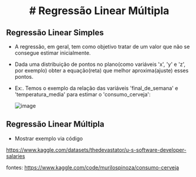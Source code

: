 <h1 style="text-align: center;"> # Regressão Linear Múltipla</h1>

## Regressão Linear Simples

 * A regressão, em geral, tem como objetivo tratar de um valor que não se consegue estimar inicialmente.
 * Dada uma distribuição de pontos no plano(como variáveis 'x', 'y' e 'z', por exemplo) obter a equação(reta) que melhor aproxima(ajuste) esses pontos.
 * Ex:. Temos o exemplo da relação das variáveis 'final_de_semana' e 'temperatura_media' para estimar o 'consumo_cerveja':
   
   ![image](https://user-images.githubusercontent.com/58671604/230751673-44ef41e7-c2dc-4256-ad3e-17ef1d0654c2.png)
    

## Regressão Linear Múltipla

* Mostrar exemplo via código

https://www.kaggle.com/datasets/thedevastator/u-s-software-developer-salaries



fontes: https://www.kaggle.com/code/murilospinoza/consumo-cerveja
